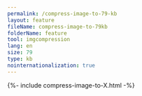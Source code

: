 ```yaml
---
permalink: /compress-image-to-79-kb
layout: feature
fileName: compress-image-to-79kb
folderName: feature
tool: imgcompression
lang: en
size: 79
type: kb
nointernationalization: true
---
```

{%- include compress-image-to-X.html -%}
      